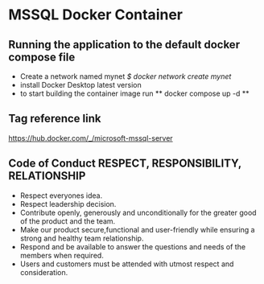 # MSSQL Docker Container

## Running the application to the default docker compose file 
* Create a network named mynet _$ docker network create mynet_
* install Docker Desktop latest version
* to start building the container image run ** docker compose up -d **

## Tag reference link
https://hub.docker.com/_/microsoft-mssql-server

## Code of Conduct RESPECT, RESPONSIBILITY, RELATIONSHIP

* Respect everyones idea.
* Respect leadership decision.
* Contribute openly, generously and unconditionally for the greater good of the product and the team.
* Make our product secure,functional and user-friendly while ensuring a strong and healthy team relationship.
* Respond and be available to answer the questions and needs of the members when required.
* Users and customers must be attended with utmost respect and consideration.